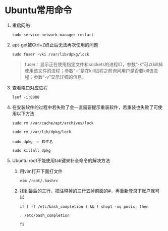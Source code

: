 # Ubuntu常用命令

1. 重启网络

   ```shell
   sudo service network-manager restart
   ```

2. apt-get被Ctrl+Z终止后无法再次使用的问题

   ```shell
   sudo fuser -vki /var/lib/dpkg/lock
   ```

   > fuser：显示正在使用指定文件和sockets的进程ID，参数“-k”可以kill掉使用该文件的进程；参数“-i”是在kill进程之前询问用户是否要kill该进程；参数“-v”显示详细的信息。

3. 查看端口对应进程

   ```shell
   lsof -i:8888
   ```

4. 在安装软件的过程中若失败了会一直需要提示重装软件，若重装也失败了可使用以下方法

   ```shell
   sudo rm /var/cache/apt/archives/lock

   sudo rm /var/lib/dpkg/lock

   sudo dpkg -r 软件名

   sudo killall dpkg
   ```

5. Ubuntu root不能使用tab键来补全命令的解决方法

   1. 用vim打开下面打文件

      ```shell
      vim /root/.bashrc
      ```

   2. 找到最后的三行，把注释掉的三行去掉前面的#，再重新登录下账户就可以

      ```shell
      if [ -f /etc/bash_completion ] && ! shopt -oq posix; then

      . /etc/bash_completion

      fi
      ```